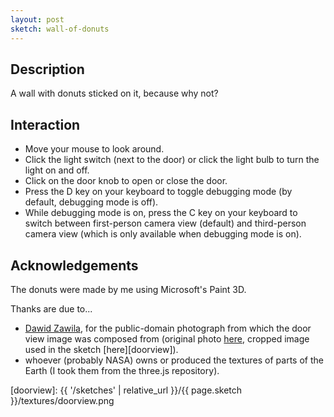 ```yaml
---
layout: post
sketch: wall-of-donuts
---
```


## Description

A wall with donuts sticked on it, because why not?

## Interaction

- Move your mouse to look around.
- Click the light switch (next to the door) or click the light bulb to turn
  the light on and off.
- Click on the door knob to open or close the door.
- Press the D key on your keyboard to toggle debugging mode (by default,
  debugging mode is off).
- While debugging mode is on, press the C key on your keyboard to switch between
  first-person camera view (default) and third-person camera view (which is only
  available when debugging mode is on).

## Acknowledgements

The donuts were made by me using Microsoft's Paint 3D.

Thanks are due to...

- [Dawid Zawila][dawid], for the public-domain photograph from which the door
  view image was composed from (original photo
  [here](https://unsplash.com/photos/xclq1CPq1M4), cropped image used in the
  sketch [here][doorview]).
- whoever (probably NASA) owns or produced the textures of parts of the Earth
  (I took them from the three.js repository).

[dawid]: https://unsplash.com/@davealmine
[dawid-photo]: https://unsplash.com/photos/xclq1CPq1M4
[doorview]: {{ '/sketches' | relative_url }}/{{ page.sketch }}/textures/doorview.png
